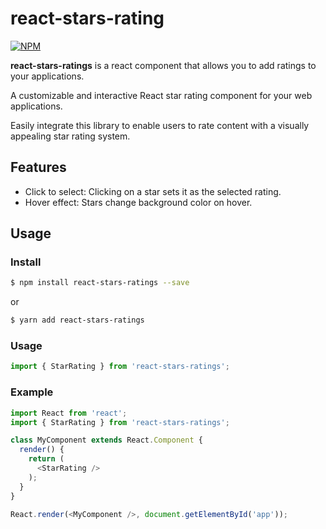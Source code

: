 # react-stars-rating

[![NPM](https://nodei.co/npm/react-stars-ratings.png?compact=true)](https://npmjs.org/package/react-stars-ratings)

**react-stars-ratings** is a react component that allows you to add ratings to your applications.

A customizable and interactive React star rating component for your web applications. 

Easily integrate this library to enable users to rate content with a visually appealing star rating system.

## Features

- Click to select: Clicking on a star sets it as the selected rating.
- Hover effect: Stars change background color on hover.


## Usage
### Install
```sh
$ npm install react-stars-ratings --save
```
or 
```sh
$ yarn add react-stars-ratings
```
### Usage
```javascript
import { StarRating } from 'react-stars-ratings';
```
### Example
```js
import React from 'react';
import { StarRating } from 'react-stars-ratings';

class MyComponent extends React.Component {
  render() {
    return (
      <StarRating />
    );
  }
}

React.render(<MyComponent />, document.getElementById('app'));
```
